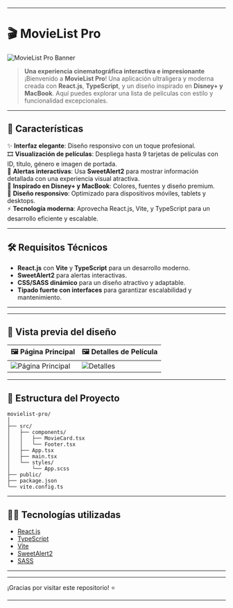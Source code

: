 

---

# 🎬 MovieList Pro  

![MovieList Pro Banner](https://via.placeholder.com/1000x300?text=🎬+MovieList+Pro)  

> **Una experiencia cinematográfica interactiva e impresionante**  
¡Bienvenido a **MovieList Pro**! Una aplicación ultraligera y moderna creada con **React.js**, **TypeScript**, y un diseño inspirado en **Disney+ y MacBook**. Aquí puedes explorar una lista de películas con estilo y funcionalidad excepcionales.  

---

## 🚀 **Características**  

✨ **Interfaz elegante**: Diseño responsivo con un toque profesional.  
🎞️ **Visualización de películas**: Despliega hasta 9 tarjetas de películas con ID, título, género e imagen de portada.  
💬 **Alertas interactivas**: Usa **SweetAlert2** para mostrar información detallada con una experiencia visual atractiva.  
🎨 **Inspirado en Disney+ y MacBook**: Colores, fuentes y diseño premium.  
📱 **Diseño responsivo**: Optimizado para dispositivos móviles, tablets y desktops.  
⚡ **Tecnología moderna**: Aprovecha React.js, Vite, y TypeScript para un desarrollo eficiente y escalable.  

---

## 🛠️ **Requisitos Técnicos**  

- **React.js** con **Vite** y **TypeScript** para un desarrollo moderno.  
- **SweetAlert2** para alertas interactivas.  
- **CSS/SASS dinámico** para un diseño atractivo y adaptable.  
- **Tipado fuerte con interfaces** para garantizar escalabilidad y mantenimiento.  

---



---


## 🎨 **Vista previa del diseño**  

| 🖼️ **Página Principal** | 🖼️ **Detalles de Película** |  
|--------------------------|----------------------------|  
| ![Página Principal](https://via.placeholder.com/400x300?text=Página+Principal) | ![Detalles](https://via.placeholder.com/400x300?text=Detalles+de+Película) |  

---

## 📂 **Estructura del Proyecto**  

```
movielist-pro/
│
├── src/
│   ├── components/
│   │   ├── MovieCard.tsx
│   │   └── Footer.tsx
│   ├── App.tsx
│   ├── main.tsx
│   └── styles/
│       └── App.scss
├── public/
├── package.json
└── vite.config.ts
```

---

## 👨‍💻 **Tecnologías utilizadas**  

- [React.js](https://reactjs.org/)  
- [TypeScript](https://www.typescriptlang.org/)  
- [Vite](https://vitejs.dev/)  
- [SweetAlert2](https://sweetalert2.github.io/)  
- [SASS](https://sass-lang.com/)  

---

---

¡Gracias por visitar este repositorio! ⭐ 

--- 

